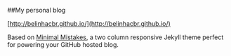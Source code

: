 ##My personal blog

[http://belinhacbr.github.io/](http://belinhacbr.github.io/)

Based on [Minimal Mistakes](http://mmistakes.github.io/minimal-mistakes), a two column responsive Jekyll theme perfect for powering your GitHub hosted blog.
